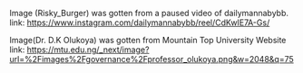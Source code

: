 Image (Risky_Burger) was gotten from a paused video of dailymannabybb. 
link: https://www.instagram.com/dailymannabybb/reel/CdKwIE7A-Gs/

Image(Dr. D.K Olukoya) was gotten from Mountain Top University Website
link: https://mtu.edu.ng/_next/image?url=%2Fimages%2Fgovernance%2Fprofessor_olukoya.png&w=2048&q=75
